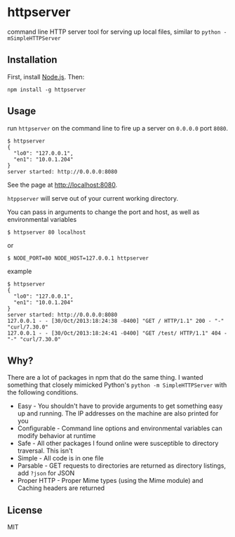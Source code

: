 httpserver
==========

command line HTTP server tool for serving up local files, similar to `python -mSimpleHTTPServer`

Installation
------------

First, install [Node.js][0].  Then:

    npm install -g httpserver

Usage
-----

run `httpserver` on the command line to fire up a server on `0.0.0.0` port `8080`.

    $ httpserver
    {
      "lo0": "127.0.0.1",
      "en1": "10.0.1.204"
    }
    server started: http://0.0.0.0:8080


See the page at [http://localhost:8080][1].

`htppserver` will serve out of your current working directory.

You can pass in arguments to change the port and host, as well as environmental variables

    $ httpserver 80 localhost

or

    $ NODE_PORT=80 NODE_HOST=127.0.0.1 httpserver

example

    $ httpserver
    {
      "lo0": "127.0.0.1",
      "en1": "10.0.1.204"
    }
    server started: http://0.0.0.0:8080
    127.0.0.1 - - [30/Oct/2013:18:24:38 -0400] "GET / HTTP/1.1" 200 - "-" "curl/7.30.0"
    127.0.0.1 - - [30/Oct/2013:18:24:41 -0400] "GET /test/ HTTP/1.1" 404 - "-" "curl/7.30.0"

Why?
----

There are a lot of packages in npm that do the same thing.  I wanted something that
closely mimicked Python's `python -m SimpleHTTPServer` with the following conditions.

- Easy - You shouldn't have to provide arguments to get something easy up and running.  The IP addresses
on the machine are also printed for you
- Configurable - Command line options and environmental variables can modify behavior at runtime
- Safe - All other packages I found online were susceptible to directory traversal. This isn't
- Simple - All code is in one file
- Parsable - GET requests to directories are returned as directory listings, add `?json` for JSON
- Proper HTTP - Proper Mime types (using the Mime module) and Caching headers are returned

License
-------

MIT

[0]: http://nodejs.org
[1]: http://localhost:8080
